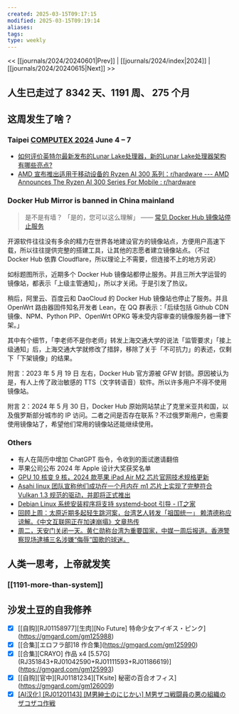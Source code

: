 ```yaml
---
created: 2025-03-15T09:17:15
modified: 2025-03-15T09:19:14
aliases: 
tags: 
type: weekly
---
```


<< [[journals/2024/20240601|Prev]] | [[journals/2024/index|2024]] | [[journals/2024/20240615|Next]] >>

## 人生已走过了 8342 天、1191 周、 275 个月

## 这周发生了啥？

### Taipei [COMPUTEX 2024](https://www.computextaipei.com.tw/en/menu/49A948920FF33BE2D0636733C6861689/info.html) June 4 – 7

- [如何评价英特尔最新发布的Lunar Lake处理器，新的Lunar Lake处理器架构有哪些亮点?](https://www.zhihu.com/question/658124769)
- [AMD 宣布推出适用于移动设备的 Ryzen AI 300 系列：r/hardware --- AMD Announces The Ryzen AI 300 Series For Mobile : r/hardware](https://www.reddit.com/r/hardware/comments/1d76qvq/amd_announces_the_ryzen_ai_300_series_for_mobile/)

### Docker Hub Mirror is banned in China mainland

> 是不是有墙？
 「是的，您可以这么理解」
  —— [常见 Docker Hub 镜像站停止服务](https://t.me/gledos_microblogging/1769)

开源软件往往没有多余的精力在世界各地建设官方的镜像站点，方便用户高速下载，所以往往提供完整的搭建工具，让其他的志愿者建立镜像站点。（不过 Docker Hub 依靠 Cloudflare，所以理论上不需要，但连接不上的地方另说）

如标题图所示，近期多个 Docker Hub 镜像站都停止服务。并且三所大学运营的镜像站，都表示「上级主管通知」，所以才关闭。于是引发了热议。

稍后，阿里云、百度云和 DaoCloud 的 Docker Hub 镜像站也停止了服务。并且 OpenWrt 路由器固件知名开发者 Lean，在 QQ 群表示：「后续包括 Github CDN 镜像、NPM、Python PIP、OpenWrt OPKG 等未受内容审查的镜像服务器一律下架。」

其中有个细节，「李老师不是你老师」转发上海交通大学的说法「监管要求」「接上级通知」后，上海交通大学就修改了措辞，移除了关于「不可抗力」的表述，仅剩下「下架镜像」的结果。

附言：2023 年 5 月 19 日 左右，Docker Hub 官方源被 GFW 封锁。原因被认为是，有人上传了政治敏感的 TTS（文字转语音）软件。所以许多用户不得不使用镜像站。

附言 2：2024 年 5 月 30 日，Docker Hub 原始网站禁止了克里米亚共和国，以及俄罗斯部分城市的 IP 访问。二者之间是否存在联系？不过俄罗斯用户，也需要使用镜像站了，希望他们常用的镜像站还能继续使用。

### Others

- 有人在简历中增加 ChatGPT 指令，令收到的面试邀请翻倍
- 苹果公司公布 2024 年 Apple 设计大奖获奖名单
- [GPU 10 核变 9 核，2024 款苹果 iPad Air M2 芯片官网技术规格更新](https://www.ithome.com/0/772/470.htm)
- [Asahi linux 团队宣称他们成功在一个月内在 m1 芯片上实现了完整符合 Vulkan 1.3 规范的驱动，并即将正式推出](https://rosenzweig.io/blog/vk13-on-the-m1-in-1-month.html)
- [Debian Linux 系统安装程序将支持 systemd-boot 引导 - IT之家](https://www.ithome.com/0/773/267.htm)
- [回顾上周：太原近期多起轻生跳河案，台湾艺人转发「祖国统一」 赖清德称应谅解。《中文互联网正在加速崩塌》文章热传](https://mailchi.mp/aa3c5ae96b0d/ot45ikfh2y-17383798)
- [周二，天安门关闭一天。黄仁勋称台湾为重要国家，中媒一周后报道。香港警察现场逮捕三名涉嫌“侮辱”国歌的球迷。](https://mailchi.mp/17688f1ca7df/ot45ikfh2y-17387010)

## 人类一思考，上帝就发笑

### [[1191-more-than-system]]

## 沙发土豆的自我修养

- [x] [[自购]\[RJ01158977]\[生肉]\[No Future] 特命少女アイギス・ピンク](https://gmgard.com/gm125988)
- [x] [[合集]\[エロフラ部]18 作合集](https://gmgard.com/gm125990)
- [x] [[合集]\[CRAYO] 作品 x4 [5.57G] (RJ351843+RJ01042590+RJ01111593+RJ01186619)](https://gmgard.com/gm125993)
- [x] [[自购]\[官中]\[RJ01181234]\[TKsite] 秘密の百合オフィス](https://gmgard.com/gm126009)
- [x] [[AI汉化] [RJ01201143] [M男紳士のにじかい] M男ザコ戦闘員の悪の組織のザコザコ作戦](https://gmgard.com/gm126020)
